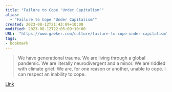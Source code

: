 ```yaml
---
title: "Failure to Cope 'Under Capitalism'"
alias:
  - "Failure to Cope 'Under Capitalism'"
created: 2023-08-12T21:43:09+10:00
modified: 2023-08-12T22:05:09+10:00
URL:  "https://www.gawker.com/culture/failure-to-cope-under-capitalism"
tags:
- bookmark
---
```


> We have generational trauma. We are living through a global pandemic. We are literally neurodivergent and a minor. We are riddled with climate grief. We are, for one reason or another, unable to cope. I can respect an inability to cope.

[Link](https://www.gawker.com/culture/failure-to-cope-under-capitalism)